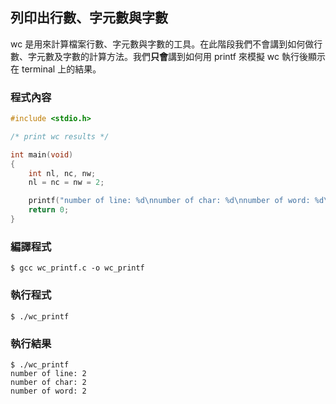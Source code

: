 ## 列印出行數、字元數與字數

wc 是用來計算檔案行數、字元數與字數的工具。在此階段我們不會講到如何做行數、字元數及字數的計算方法。我們**只會**講到如何用 printf 來模擬 wc 執行後顯示在 terminal 上的結果。

### 程式內容
```c
#include <stdio.h>

/* print wc results */

int main(void)
{
    int nl, nc, nw;
    nl = nc = nw = 2;

    printf("number of line: %d\nnumber of char: %d\nnumber of word: %d\n", nl, nc, nw);
    return 0;
}
```

### 編譯程式
```
$ gcc wc_printf.c -o wc_printf
```

### 執行程式
```
$ ./wc_printf
```

### 執行結果
```
$ ./wc_printf
number of line: 2
number of char: 2
number of word: 2
```
